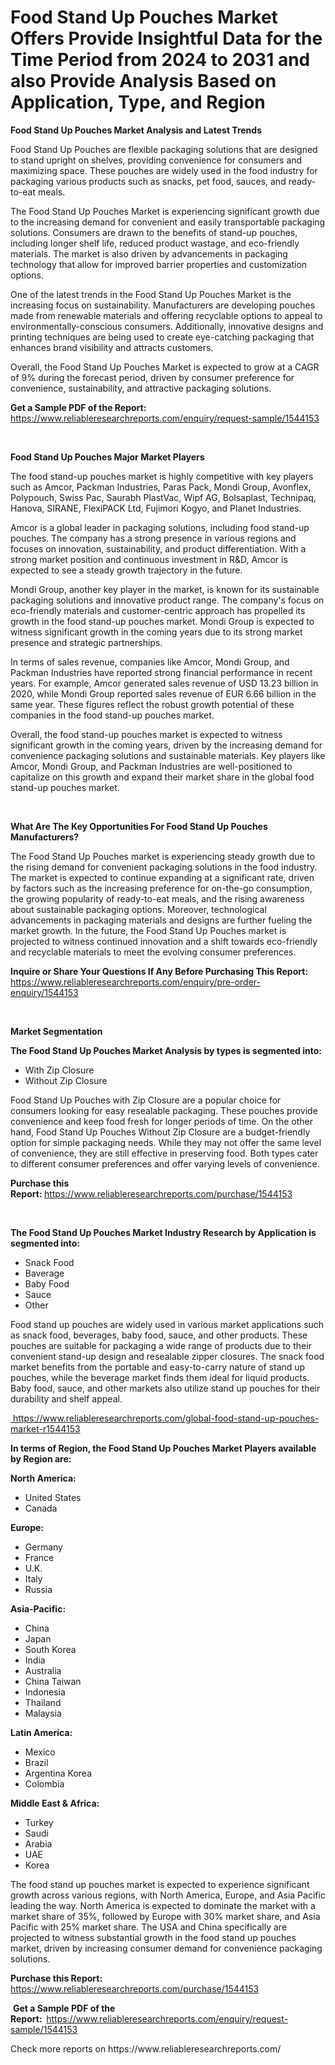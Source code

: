 <p><h1>Food Stand Up Pouches Market Offers Provide Insightful Data for the Time Period from 2024 to 2031 and also Provide Analysis Based on Application, Type, and Region</h1></p><p><strong>Food Stand Up Pouches Market Analysis and Latest Trends</strong></p>
<p><p>Food Stand Up Pouches are flexible packaging solutions that are designed to stand upright on shelves, providing convenience for consumers and maximizing space. These pouches are widely used in the food industry for packaging various products such as snacks, pet food, sauces, and ready-to-eat meals.</p><p>The Food Stand Up Pouches Market is experiencing significant growth due to the increasing demand for convenient and easily transportable packaging solutions. Consumers are drawn to the benefits of stand-up pouches, including longer shelf life, reduced product wastage, and eco-friendly materials. The market is also driven by advancements in packaging technology that allow for improved barrier properties and customization options.</p><p>One of the latest trends in the Food Stand Up Pouches Market is the increasing focus on sustainability. Manufacturers are developing pouches made from renewable materials and offering recyclable options to appeal to environmentally-conscious consumers. Additionally, innovative designs and printing techniques are being used to create eye-catching packaging that enhances brand visibility and attracts customers.</p><p>Overall, the Food Stand Up Pouches Market is expected to grow at a CAGR of 9% during the forecast period, driven by consumer preference for convenience, sustainability, and attractive packaging solutions.</p></p>
<p><strong>Get a Sample PDF of the Report:&nbsp;</strong> <a href="https://www.reliableresearchreports.com/enquiry/request-sample/1544153">https://www.reliableresearchreports.com/enquiry/request-sample/1544153</a></p>
<p>&nbsp;</p>
<p><strong>Food Stand Up Pouches Major Market Players</strong></p>
<p><p>The food stand-up pouches market is highly competitive with key players such as Amcor, Packman Industries, Paras Pack, Mondi Group, Avonflex, Polypouch, Swiss Pac, Saurabh PlastVac, Wipf AG, Bolsaplast, Technipaq, Hanova, SIRANE, FlexiPACK Ltd, Fujimori Kogyo, and Planet Industries.</p><p>Amcor is a global leader in packaging solutions, including food stand-up pouches. The company has a strong presence in various regions and focuses on innovation, sustainability, and product differentiation. With a strong market position and continuous investment in R&D, Amcor is expected to see a steady growth trajectory in the future.</p><p>Mondi Group, another key player in the market, is known for its sustainable packaging solutions and innovative product range. The company's focus on eco-friendly materials and customer-centric approach has propelled its growth in the food stand-up pouches market. Mondi Group is expected to witness significant growth in the coming years due to its strong market presence and strategic partnerships.</p><p>In terms of sales revenue, companies like Amcor, Mondi Group, and Packman Industries have reported strong financial performance in recent years. For example, Amcor generated sales revenue of USD 13.23 billion in 2020, while Mondi Group reported sales revenue of EUR 6.66 billion in the same year. These figures reflect the robust growth potential of these companies in the food stand-up pouches market.</p><p>Overall, the food stand-up pouches market is expected to witness significant growth in the coming years, driven by the increasing demand for convenience packaging solutions and sustainable materials. Key players like Amcor, Mondi Group, and Packman Industries are well-positioned to capitalize on this growth and expand their market share in the global food stand-up pouches market.</p></p>
<p>&nbsp;</p>
<p><strong>What Are The Key Opportunities For Food Stand Up Pouches Manufacturers?</strong></p>
<p><p>The Food Stand Up Pouches market is experiencing steady growth due to the rising demand for convenient packaging solutions in the food industry. The market is expected to continue expanding at a significant rate, driven by factors such as the increasing preference for on-the-go consumption, the growing popularity of ready-to-eat meals, and the rising awareness about sustainable packaging options. Moreover, technological advancements in packaging materials and designs are further fueling the market growth. In the future, the Food Stand Up Pouches market is projected to witness continued innovation and a shift towards eco-friendly and recyclable materials to meet the evolving consumer preferences.</p></p>
<p><strong>Inquire or Share Your Questions If Any Before Purchasing This Report:</strong> <a href="https://www.reliableresearchreports.com/enquiry/pre-order-enquiry/1544153">https://www.reliableresearchreports.com/enquiry/pre-order-enquiry/1544153</a></p>
<p>&nbsp;</p>
<p><strong>Market Segmentation</strong></p>
<p><strong>The Food Stand Up Pouches Market Analysis by types is segmented into:</strong></p>
<p><ul><li>With Zip Closure</li><li>Without Zip Closure</li></ul></p>
<p><p>Food Stand Up Pouches with Zip Closure are a popular choice for consumers looking for easy resealable packaging. These pouches provide convenience and keep food fresh for longer periods of time. On the other hand, Food Stand Up Pouches Without Zip Closure are a budget-friendly option for simple packaging needs. While they may not offer the same level of convenience, they are still effective in preserving food. Both types cater to different consumer preferences and offer varying levels of convenience.</p></p>
<p><strong>Purchase this Report:&nbsp;</strong><a href="https://www.reliableresearchreports.com/purchase/1544153">https://www.reliableresearchreports.com/purchase/1544153</a></p>
<p>&nbsp;</p>
<p><strong>The Food Stand Up Pouches Market Industry Research by Application is segmented into:</strong></p>
<p><ul><li>Snack Food</li><li>Baverage</li><li>Baby Food</li><li>Sauce</li><li>Other</li></ul></p>
<p><p>Food stand up pouches are widely used in various market applications such as snack food, beverages, baby food, sauce, and other products. These pouches are suitable for packaging a wide range of products due to their convenient stand-up design and resealable zipper closures. The snack food market benefits from the portable and easy-to-carry nature of stand up pouches, while the beverage market finds them ideal for liquid products. Baby food, sauce, and other markets also utilize stand up pouches for their durability and shelf appeal.</p></p>
<p><a href="https://www.reliableresearchreports.com/global-food-stand-up-pouches-market-r1544153">&nbsp;https://www.reliableresearchreports.com/global-food-stand-up-pouches-market-r1544153</a></p>
<p><strong>In terms of Region, the Food Stand Up Pouches Market Players available by Region are:</strong></p>
<p>
    <p> <strong> North America: </strong>
        <ul>
            <li>United States</li>
            <li>Canada</li>
        </ul>
        </p> 
    <p> <strong> Europe: </strong>
        <ul>
            <li>Germany</li>
            <li>France</li>
            <li>U.K.</li>
            <li>Italy</li>
            <li>Russia</li>
        </ul>
        </p> 
    <p> <strong> Asia-Pacific: </strong>
        <ul>
            <li>China</li>
            <li>Japan</li>
            <li>South Korea</li>
            <li>India</li>
            <li>Australia</li>
            <li>China Taiwan</li>
            <li>Indonesia</li>
            <li>Thailand</li>
            <li>Malaysia</li>
        </ul>
        </p> 
    <p> <strong> Latin America: </strong>
        <ul>
            <li>Mexico</li>
            <li>Brazil</li>
            <li>Argentina Korea</li>
            <li>Colombia</li>
        </ul>
        </p> 
    <p> <strong> Middle East & Africa: </strong>
        <ul>
            <li>Turkey</li>
            <li>Saudi</li>
            <li>Arabia</li>
            <li>UAE</li>
            <li>Korea</li>
        </ul>
    </p>
    </p>
<p><p>The food stand up pouches market is expected to experience significant growth across various regions, with North America, Europe, and Asia Pacific leading the way. North America is expected to dominate the market with a market share of 35%, followed by Europe with 30% market share, and Asia Pacific with 25% market share. The USA and China specifically are projected to witness substantial growth in the food stand up pouches market, driven by increasing consumer demand for convenience packaging solutions.</p></p>
<p><strong>Purchase this Report: </strong><a href="https://www.reliableresearchreports.com/purchase/1544153">https://www.reliableresearchreports.com/purchase/1544153</a></p>
<p>&nbsp;<strong>Get a Sample PDF of the Report:&nbsp;&nbsp;</strong><a href="https://www.reliableresearchreports.com/enquiry/request-sample/1544153">https://www.reliableresearchreports.com/enquiry/request-sample/1544153</a></p>
<p><strong></strong></p>
<p>Check more reports on https://www.reliableresearchreports.com/</p>
